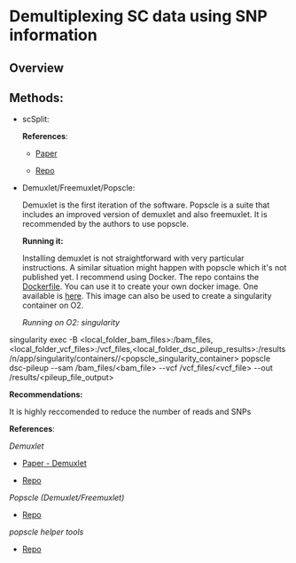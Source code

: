 # Demultiplexing SC data using SNP information

## Overview

## Methods:

* scSplit:


  **References**:
  
  * [Paper](https://doi.org/10.1186/s13059-019-1852-7) 
  
  * [Repo](https://github.com/jon-xu/scSplit)

* Demuxlet/Freemuxlet/Popscle:

  Demuxlet is the first iteration of the software. Popscle is a suite that includes an improved version of demuxlet and also freemuxlet. It is recommended 
  by the authors to use popscle.
    
  **Running it:**
  
  Installing demuxlet is not straightforward with very particular instructions. A similar situation might happen with popscle which it's not published yet.
  I recommend using Docker. The repo contains the [Dockerfile](https://github.com/statgen/popscle/blob/master/Dockerfile). You can use it to create your own 
  docker image. One available is [here](https://hub.docker.com/repository/docker/vbarrerab/popscle). This image can also be used to create a singularity container 
  on O2.
  
  _Running on O2: singularity_

singularity exec -B <local_folder_bam_files>:/bam_files,<local_folder_vcf_files>:/vcf_files,<local_folder_dsc_pileup_results>:/results
/n/app/singularity/containers/<user>/<popscle_singularity_container> popscle dsc-pileup --sam /bam_files/<bam_file> --vcf /vcf_files/<vcf_file> 
 --out /results/<pileup_file_output>

**Recommendations:**

  It is highly reccomended to reduce the number of reads and SNPs 
  
  

**References**:

  _Demuxlet_
  
  * [Paper - Demuxlet](https://www.nature.com/articles/nbt.4042) 
  
  * [Repo](https://github.com/statgen/demuxlet)

  _Popscle (Demuxlet/Freemuxlet)_
  
  * [Repo](https://github.com/statgen/popscle)

  _popscle helper tools_
  
  * [Repo](https://github.com/aertslab/popscle_helper_tools)
